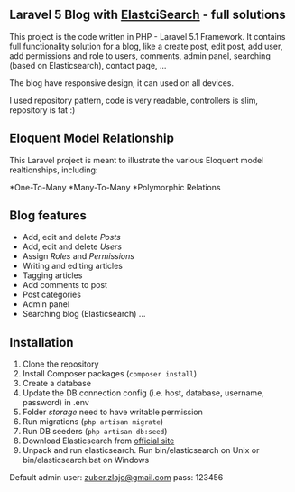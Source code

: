## Laravel 5 Blog with [ElastciSearch](https://www.elastic.co/) - full solutions

This project is the code written in PHP - Laravel 5.1 Framework. It contains full functionality solution for a blog, like a create post, edit post, add user, add permissions and role to users, comments, admin panel, searching (based on Elasticsearch), contact page, ...

The blog have responsive design, it can used on all devices.

I used repository pattern, code is very readable, controllers is slim, repository is fat :)


## Eloquent Model Relationship

This Laravel project is meant to illustrate the various Eloquent model realtionships, including:

*One-To-Many
*Many-To-Many
*Polymorphic Relations

## Blog features

- Add, edit and delete *Posts*
- Add, edit and delete *Users*
- Assign *Roles* and *Permissions*
- Writing and editing articles
- Tagging articles
- Add comments to post
- Post categories
- Admin panel
- Searching blog (Elasticsearch)
...


## Installation

1. Clone the repository
2. Install Composer packages (`composer install`)
3. Create a database
4. Update the DB connection config (i.e. host, database, username, password) in .env
5. Folder *storage* need to have writable permission
6. Run migrations (`php artisan migrate`)
7. Run DB seeders (`php artisan db:seed`)
8. Download Elasticsearch from [official site](https://www.elastic.co/downloads/elasticsearch)
9. Unpack and run elasticsearch. Run bin/elasticsearch on Unix or bin/elasticsearch.bat on Windows

Default admin user: zuber.zlajo@gmail.com pass: 123456


